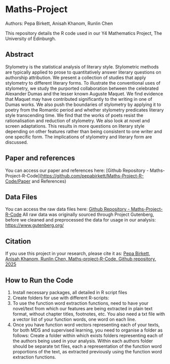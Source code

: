 # Maths-Project
Authors: Pepa Birkett, Anisah Khanom, Runlin Chen


This repository details the R code used in our Y4 Mathematics Project, The University of Edinburgh. 

## Abstract
Stylometry is the statistical analysis of literary style. Stylometric methods are typically applied to prose to quantitatively answer literary questions on authorship attribution. We present a collection of studies that apply stylometry to different literary forms. To illustrate the conventional uses of stylometry, we study the purported collaboration between the celebrated Alexander Dumas and the lesser known Auguste Maquet. We find evidence that Maquet may have contributed significantly to the writing in one of Dumas works. We also push the boundaries of stylometry by applying it to poetry from the Romantic period and whether stylometry predicates literary style transcending time. We find that the works of poets resist the rationalisation and reduction of stylometry. We also look at novel and screen adaptations. This results in more questions on literary style depending on other features rather than being consistent to one writer and one specific form. The implications of stylometry and literary form are discussed. 

## Paper and references
You can access our paper and references here: 
[Github Repository - Maths-Project-R-Code](https://github.com/pepabirkett/Maths-Project-R-Code/Paper and References)

## Data Files
You can access the raw data files here: 
[Github Repository - Maths-Project-R-Code](https://github.com/pepabirkett/Maths-Project-R-Code)
All raw data was originally sourced through Project Gutenberg, before we cleaned and preprocessed the data for usage in our analysis: 
https://www.gutenberg.org/

## Citation
If you use this project in your research, please cite it as:
[Pepa Birkett, Anisah Khanom, Runlin Chen, Maths-project-R-Code, Github repository, 2025](https://github.com/pepabirkett/Maths-Project-R-Code)

## How to Run the Code
1. Install necessary packages, all detailed in R script files
2. Create folders for use with different R-scripts:
3. To use the function word extraction functions, need to have your novel/text from which our features are being extracted in plain text format, without chapter titles, footnotes, etc. You also need a txt file with a vector list of your function words, one  word on each line.
4. Once you have function word vectors representing each of your texts, for both MDS and supervised learning, you need to organise a folder as follows: Create a folder within which exists folders representing each of the authors being used in your analysis. Within each authors folder should be separate txt files, each a representation of the function word proportions of the text, as extracted previously using the function word extraction functions.
